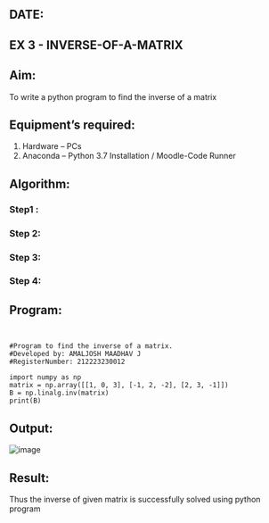 ## DATE:
## EX 3 - INVERSE-OF-A-MATRIX
## Aim:
To write a python program to find the inverse of a matrix
## Equipment’s required:
1. 	Hardware – PCs
2. 	Anaconda – Python 3.7 Installation / Moodle-Code Runner
## Algorithm:
### Step1 : 
### Step 2: 
### Step 3: 
### Step 4: 

## Program:
```


#Program to find the inverse of a matrix.
#Developed by: AMALJOSH MAADHAV J
#RegisterNumber: 212223230012

import numpy as np
matrix = np.array([[1, 0, 3], [-1, 2, -2], [2, 3, -1]])
B = np.linalg.inv(matrix)
print(B)
```
## Output:
![image](https://github.com/user-attachments/assets/bafc6ec0-972f-42a9-b9d9-7f4ae59d87af)

## Result:
Thus the inverse of given matrix is successfully solved using python program


